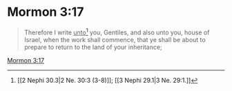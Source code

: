 # Mormon 3:17

> Therefore I write <u>unto</u>[^a] you, Gentiles, and also unto you, house of Israel, when the work shall commence, that ye shall be about to prepare to return to the land of your inheritance;

[Mormon 3:17](https://www.churchofjesuschrist.org/study/scriptures/bofm/morm/3?lang=eng&id=p17#p17)


[^a]: [[2 Nephi 30.3|2 Ne. 30:3 (3-8)]]; [[3 Nephi 29.1|3 Ne. 29:1.]]
